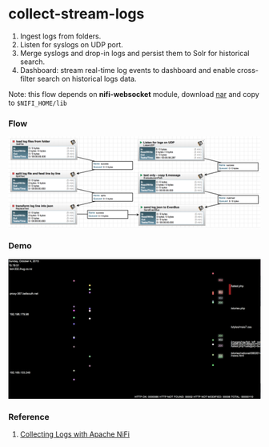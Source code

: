 collect-stream-logs
===================

1. Ingest logs from folders.
2. Listen for syslogs on UDP port.
3. Merge syslogs and drop-in logs and persist them to Solr for historical search. 
4. Dashboard: stream real-time log events to dashboard and enable cross-filter search on historical logs data. 

Note: this flow depends on **nifi-websocket** module, download [nar](https://github.com/xmlking/nifi-websocket/releases/download/0.1.0/nifi-websocket-0.1.0-SNAPSHOT.nar) and copy to `$NIFI_HOME/lib`

### Flow
![logs dataflow](./logs-flow.png)

### Demo
![streaming logs](./logs-demo.png)

### Reference 
1. [Collecting Logs with Apache NiFi](http://bryanbende.com/development/2015/05/17/collecting-logs-with-apache-nifi/)